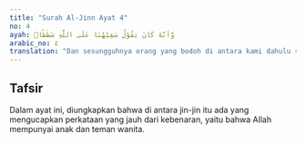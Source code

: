 ```yaml
---
title: "Surah Al-Jinn Ayat 4"
no: 4
ayah: وَّاَنَّهٗ كَانَ يَقُوْلُ سَفِيْهُنَا عَلَى اللّٰهِ شَطَطًاۖ
arabic_no: ٤
translation: "Dan sesungguhnya orang yang bodoh di antara kami dahulu selalu mengucapkan (perkataan) yang melampaui batas terhadap Allah,"
---
```


## Tafsir

Dalam ayat ini, diungkapkan bahwa di antara jin-jin itu ada yang mengucapkan perkataan yang jauh dari kebenaran, yaitu bahwa Allah mempunyai anak dan teman wanita.